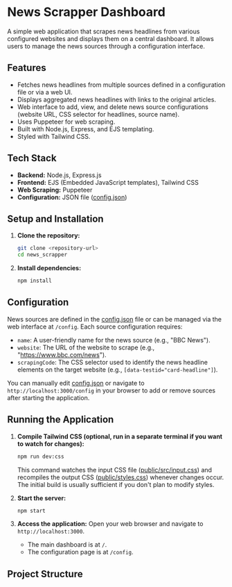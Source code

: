 # News Scrapper Dashboard

A simple web application that scrapes news headlines from various configured websites and displays them on a central dashboard. It allows users to manage the news sources through a configuration interface.

## Features

*   Fetches news headlines from multiple sources defined in a configuration file or via a web UI.
*   Displays aggregated news headlines with links to the original articles.
*   Web interface to add, view, and delete news source configurations (website URL, CSS selector for headlines, source name).
*   Uses Puppeteer for web scraping.
*   Built with Node.js, Express, and EJS templating.
*   Styled with Tailwind CSS.

## Tech Stack

*   **Backend:** Node.js, Express.js
*   **Frontend:** EJS (Embedded JavaScript templates), Tailwind CSS
*   **Web Scraping:** Puppeteer
*   **Configuration:** JSON file ([config.json](config.json))

## Setup and Installation

1.  **Clone the repository:**
    ```bash
    git clone <repository-url>
    cd news_scrapper
    ```
2.  **Install dependencies:**
    ```bash
    npm install
    ```

## Configuration

News sources are defined in the [config.json](config.json) file or can be managed via the web interface at `/config`. Each source configuration requires:

*   `name`: A user-friendly name for the news source (e.g., "BBC News").
*   `website`: The URL of the website to scrape (e.g., "https://www.bbc.com/news").
*   `scrapingCode`: The CSS selector used to identify the news headline elements on the target website (e.g., `[data-testid="card-headline"]`).

You can manually edit [config.json](config.json) or navigate to `http://localhost:3000/config` in your browser to add or remove sources after starting the application.

## Running the Application

1.  **Compile Tailwind CSS (optional, run in a separate terminal if you want to watch for changes):**
    ```bash
    npm run dev:css
    ```
    This command watches the input CSS file ([public/src/input.css](public/src/input.css)) and recompiles the output CSS ([public/styles.css](public/styles.css)) whenever changes occur. The initial build is usually sufficient if you don't plan to modify styles.

2.  **Start the server:**
    ```bash
    npm start
    ```
3.  **Access the application:**
    Open your web browser and navigate to `http://localhost:3000`.
    *   The main dashboard is at `/`.
    *   The configuration page is at `/config`.

## Project Structure
